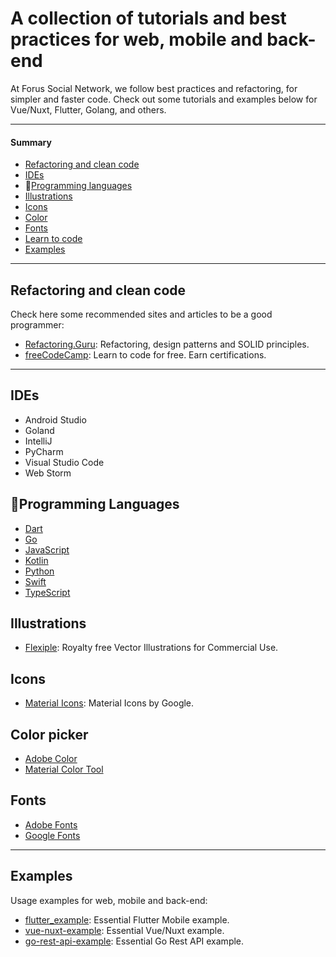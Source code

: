 # A collection of tutorials and best practices for web, mobile and back-end

At Forus Social Network, we follow best practices and refactoring, for simpler and faster code. Check out some tutorials and examples below for Vue/Nuxt, Flutter, Golang, and others.

---
#### Summary

* [Refactoring and clean code](#refactoring-and-clean-code)
* [IDEs](#ides)
* 🔡[Programming languages](#programming-languages)
* [Illustrations](#illustrations)
* [Icons](#icons)
* [Color](#color-picker)
* [Fonts](#fonts)
* [Learn to code]()
* [Examples](#examples)

---

## Refactoring and clean code

Check here some recommended sites and articles to be a good programmer:

<!-- alphabetical -->
* [Refactoring.Guru](https://refactoring.guru): Refactoring, design patterns and SOLID principles.
* [freeCodeCamp](https://www.freecodecamp.org): Learn to code for free. Earn certifications.

---

## IDEs
<!-- alphabetical -->
- Android Studio
- Goland
- IntelliJ
- PyCharm
- Visual Studio Code
- Web Storm

## 🔡Programming Languages
<!-- alphabetical -->
- [Dart](https://dart.dev/guides)
- [Go](https://go.dev/doc/)
- [JavaScript](https://developer.mozilla.org/pt-BR/docs/Web/JavaScript)
- [Kotlin](https://kotlinlang.org/docs)
- [Python](https://docs.python.org/3/)
- [Swift](https://www.swift.org/documentation/)
- [TypeScript](https://www.typescriptlang.org/docs/)

## Illustrations
<!-- alphabetical -->
- [Flexiple](https://2.flexiple.com/scale/home): Royalty free Vector Illustrations for Commercial Use.

## Icons
<!-- alphabetical -->
- [Material Icons](https://fonts.google.com/icons?selected=Material+Icons): Material Icons by Google.

## Color picker
<!-- alphabetical -->
- [Adobe Color](https://color.adobe.com/pt/create/color-wheel)
- [Material Color Tool](https://material.io/resources/color)

## Fonts
<!-- alphabetical -->
- [Adobe Fonts](https://fonts.adobe.com/) 
- [Google Fonts](https://fonts.google.com)

---

## Examples

Usage examples for web, mobile and back-end:

<!-- alphabetical -->
* [flutter_example](https://github.com/foruscommunity/flutter_example): Essential Flutter Mobile example.
* [vue-nuxt-example](https://github.com/foruscommunity/vue-nuxt-example): Essential Vue/Nuxt example.
* [go-rest-api-example](https://github.com/foruscommunity/go-rest-api-example): Essential Go Rest API example.
